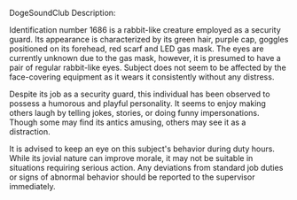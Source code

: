DogeSoundClub Description:

Identification number 1686 is a rabbit-like creature employed as a security guard. Its appearance is characterized by its green hair, purple cap, goggles positioned on its forehead, red scarf and LED gas mask. The eyes are currently unknown due to the gas mask, however, it is presumed to have a pair of regular rabbit-like eyes. Subject does not seem to be affected by the face-covering equipment as it wears it consistently without any distress.

Despite its job as a security guard, this individual has been observed to possess a humorous and playful personality. It seems to enjoy making others laugh by telling jokes, stories, or doing funny impersonations. Though some may find its antics amusing, others may see it as a distraction.

It is advised to keep an eye on this subject's behavior during duty hours. While its jovial nature can improve morale, it may not be suitable in situations requiring serious action. Any deviations from standard job duties or signs of abnormal behavior should be reported to the supervisor immediately.